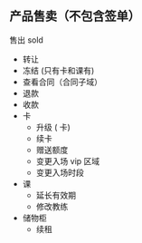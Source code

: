 ## 产品售卖（不包含签单）

售出 sold

- 转让
- 冻结 (只有卡和课有)
- 查看合同（合同子域）
- 退款
- 收款
- 卡
  - 升级 ( 卡)
  - 续卡
  - 赠送额度
  - 变更入场 vip 区域
  - 变更入场时段
- 课
  - 延长有效期
  - 修改教练
- 储物柜
  - 续租
